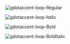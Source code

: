 ![gdotaccent-loop-Regular](https://user-images.githubusercontent.com/23739434/75572217-91e8e980-5a52-11ea-8f9d-2d39b0daa58f.png)

![gdotaccent-loop-Italic](https://user-images.githubusercontent.com/23739434/75572216-91505300-5a52-11ea-8a76-027623d2d2a9.png)

![gdotaccent-loop-Bold](https://user-images.githubusercontent.com/23739434/75572213-91505300-5a52-11ea-818d-5d7257982d9c.png)

![gdotaccent-loop-BoldItalic](https://user-images.githubusercontent.com/23739434/75572214-91505300-5a52-11ea-831a-832570d08b63.png)

